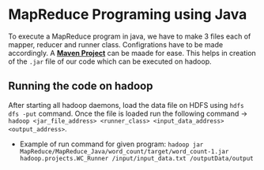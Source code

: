# MapReduce Programing using Java

To execute a MapReduce program in java, we have to make 3 files each of mapper, reducer and runner class. Configrations have to be made accordingly. A [**Maven Project**](https://code.visualstudio.com/docs/java/java-build) can be maade for ease. This helps in creation of the `.jar` file of our code which can be executed on hadoop.

## Running the code on hadoop

After starting all hadoop daemons, load the data file on HDFS using `hdfs dfs -put` command. Once the file is loaded run the following command -> `hadoop <jar_file_address> <runner_class> <input_data_address> <output_address>`.

- Example of run command for given program: 
`hadoop jar MapReduce/MapReduce_Java/word_count/target/word_count-1.jar hadoop.projects.WC_Runner /input/input_data.txt /outputData/output`